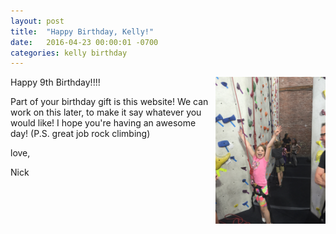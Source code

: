 ```yaml
---
layout: post
title:  "Happy Birthday, Kelly!"
date:   2016-04-23 00:00:01 -0700
categories: kelly birthday
---
```


<img style="max-width: 35%;
    float: right;
    height: auto" 
    src="/assets/image.jpeg"> 

Happy 9th Birthday!!!!

Part of your birthday gift is this website! We can work on this later, to make it say whatever you
would like! I hope you're having an awesome day! (P.S. great job rock climbing)

love,

Nick
